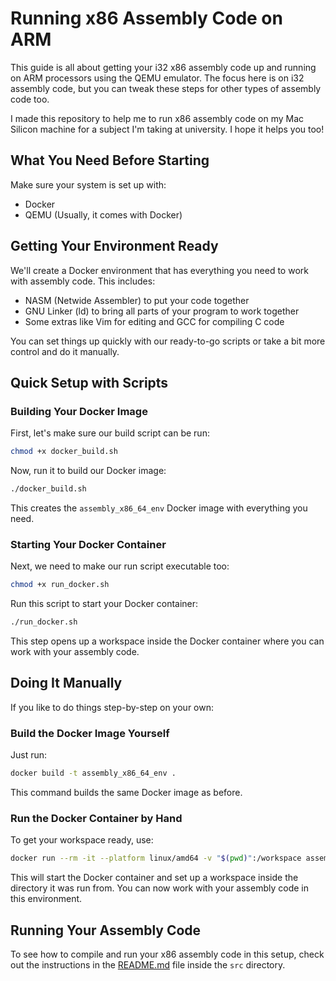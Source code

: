 # Running x86 Assembly Code on ARM

This guide is all about getting your i32 x86 assembly code up and running on ARM processors using the QEMU emulator. The focus here is on i32 assembly code, but you can tweak these steps for other types of assembly code too.

I made this repository to help me to run x86 assembly code on my Mac Silicon machine for a subject I'm taking at university. I hope it helps you too!

## What You Need Before Starting

Make sure your system is set up with:

- Docker
- QEMU (Usually, it comes with Docker)

## Getting Your Environment Ready

We'll create a Docker environment that has everything you need to work with assembly code. This includes:

- NASM (Netwide Assembler) to put your code together
- GNU Linker (ld) to bring all parts of your program to work together
- Some extras like Vim for editing and GCC for compiling C code

You can set things up quickly with our ready-to-go scripts or take a bit more control and do it manually.

## Quick Setup with Scripts

### Building Your Docker Image

First, let's make sure our build script can be run:

```bash
chmod +x docker_build.sh
```

Now, run it to build our Docker image:

```bash
./docker_build.sh
```

This creates the `assembly_x86_64_env` Docker image with everything you need.

### Starting Your Docker Container

Next, we need to make our run script executable too:

```bash
chmod +x run_docker.sh
```

Run this script to start your Docker container:

```bash
./run_docker.sh
```

This step opens up a workspace inside the Docker container where you can work with your assembly code.

## Doing It Manually

If you like to do things step-by-step on your own:

### Build the Docker Image Yourself

Just run:

```bash
docker build -t assembly_x86_64_env .
```

This command builds the same Docker image as before.

### Run the Docker Container by Hand

To get your workspace ready, use:

```bash
docker run --rm -it --platform linux/amd64 -v "$(pwd)":/workspace assembly_x86_64_env
```

This will start the Docker container and set up a workspace inside the directory it was run from. You can now work with your assembly code in this environment.

## Running Your Assembly Code

To see how to compile and run your x86 assembly code in this setup, check out the instructions in the [README.md](src/README.md) file inside the `src` directory.
